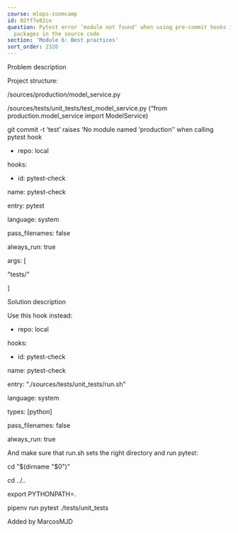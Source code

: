 ```yaml
---
course: mlops-zoomcamp
id: 02ff7e82ce
question: Pytest error ‘module not found’ when using pre-commit hooks if using custom
  packages in the source code
section: 'Module 6: Best practices'
sort_order: 2320
---
```


Problem description

Project structure:

/sources/production/model_service.py

/sources/tests/unit_tests/test_model_service.py (“from production.model_service import ModelService)

git commit -t ‘test’ raises ‘No module named ‘production’’ when calling pytest hook

- repo: local

hooks:

- id: pytest-check

name: pytest-check

entry: pytest

language: system

pass_filenames: false

always_run: true

args: [

"tests/"

]

Solution description

Use this hook instead:

- repo: local

hooks:

- id: pytest-check

name: pytest-check

entry: "./sources/tests/unit_tests/run.sh"

language: system

types: [python]

pass_filenames: false

always_run: true

And make sure that run.sh sets the right directory and run pytest:

cd "$(dirname "$0")"

cd ../..

export PYTHONPATH=.

pipenv run pytest ./tests/unit_tests

Added by MarcosMJD

